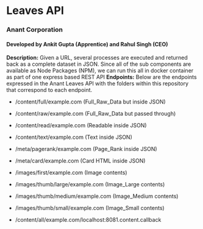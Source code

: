 # Leaves API 
### Anant Corporation  
#### Developed by Ankit Gupta (Apprentice) and Rahul Singh (CEO)  
**Description:** Given a URL, several processes are executed and returned back as a complete dataset in JSON. Since all of the sub components are available as Node Packages (NPM), we can run this all in docker container as part of one express based REST API
**Endpoints:**
Below are the endpoints expressed in the Anant Leaves API with the folders within this repository that correspond to each endpoint.  

- /content/full/example.com (Full_Raw_Data but inside JSON)
- /content/raw/example.com (Full_Raw_Data but passed through)
- /content/read/example.com (Readable inside JSON)
- /content/text/example.com (Text inside JSON)

- /meta/pagerank/example.com (Page_Rank inside JSON)
- /meta/card/example.com (Card HTML inside JSON)

- /images/first/example.com (Image contents)
- /images/thumb/large/example.com (Image_Large contents)
- /images/thumb/medium/example.com (Image_Medium contents)
- /images/thumb/small/example.com (Image_Small contents)  
- /content/all/example.com/localhost:8081.content.callback  

